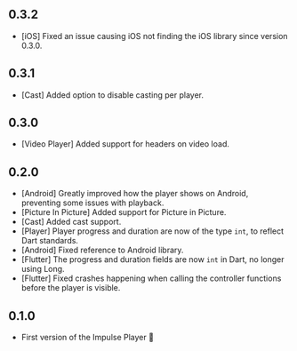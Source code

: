 ## 0.3.2

* [iOS] Fixed an issue causing iOS not finding the iOS library since version 0.3.0.

## 0.3.1

* [Cast] Added option to disable casting per player.

## 0.3.0

* [Video Player] Added support for headers on video load.

## 0.2.0

* [Android] Greatly improved how the player shows on Android, preventing some issues with playback.
* [Picture In Picture] Added support for Picture in Picture.
* [Cast] Added cast support.
* [Player] Player progress and duration are now of the type `int`, to reflect Dart standards.
* [Android] Fixed reference to Android library.
* [Flutter] The progress and duration fields are now `int` in Dart, no longer using Long.
* [Flutter] Fixed crashes happening when calling the controller functions before the player is visible.

## 0.1.0

* First version of the Impulse Player 🚀

